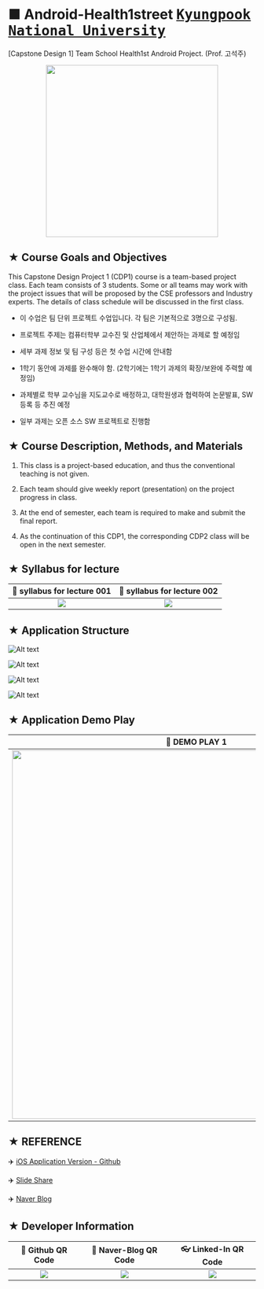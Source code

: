 # ■ Android-Health1street <kbd>[Kyungpook National University](http://www.knu.ac.kr/wbbs/)</kbd>
[Capstone Design 1] Team School Health1st Android Project. (Prof. 고석주)

<p align="center">
  <img src="http://blogfiles.naver.net/MjAxNzExMjZfNjUg/MDAxNTExNjk2NDE3MjI0.RS7BDnSUMD9e3tMPtqJQ28EswLE-VzW2EfdJnNORMQkg.lVbw3RADcM02Eps6o3dqV_BKMKKDv1LX9AQ_j4yTV-kg.PNG.yeop9657/icon.png/" width="350" height="350">
</p>

## ★ Course Goals and Objectives

This Capstone Design Project 1 (CDP1) course is a team-based project class. Each team consists of 3 students. Some or all teams may work with the project issues that will be proposed by the CSE professors and Industry experts. The details of class schedule will be discussed in the first class.

* 이 수업은 팀 단위 프로젝트 수업입니다. 각 팀은 기본적으로 3명으로 구성됨.

* 프로젝트 주제는 컴퓨터학부 교수진 및 산업체에서 제안하는 과제로 할 예정임

* 세부 과제 정보 및 팀 구성 등은 첫 수업 시간에 안내함

* 1학기 동안에 과제를 완수해야 함. (2학기에는 1학기 과제의 확장/보완에 주력할 예정임)

* 과제별로 학부 교수님을 지도교수로 배정하고, 대학원생과 협력하여 논문발표, SW등록 등 추진 예정

* 일부 과제는 오픈 소스 SW 프로젝트로 진행함

## ★ Course Description, Methods, and Materials

1. This class is a project-based education, and thus the conventional teaching is not given.

2. Each team should give weekly report (presentation) on the project progress in class.

3. At the end of semester, each team is required to make and submit the final report.

4. As the continuation of this CDP1, the corresponding CDP2 class will be open in the next semester.

## ★ Syllabus for lecture

|:page_facing_up: syllabus for lecture 001|:page_facing_up: syllabus for lecture 002|
|:---------------------------------------:|:---------------------------------------:|
|![](https://user-images.githubusercontent.com/20036523/50081046-d2cf5680-0230-11e9-83a8-837940844378.jpg)|![](https://user-images.githubusercontent.com/20036523/50081047-d367ed00-0230-11e9-9854-f5a2e4727d8a.jpg)|

## ★ Application Structure

![Alt text](http://blogfiles.naver.net/MjAxNzExMjZfMiAg/MDAxNTExNjk1NjMzOTMw.26_39lbWgSGQc-sbQSW_nHmw9HlrahOsKG_gV6d8LuUg.SRe9j8LkkQdJE78pOTWEml0ZZQP-rSuc4jinNoLHsDYg.JPEG.yeop9657/%EC%8A%AC%EB%9D%BC%EC%9D%B4%EB%93%9C5.JPGg "Application Core Tech")

![Alt text](http://blogfiles.naver.net/MjAxNzExMjZfMjgy/MDAxNTExNjk1NjM0MDcy.995NpkbUY9SfH7226MVZRNX3s-635GwicZMaUj5nF98g.PQujjTf22vuVr3aSAoAEy9pqgidaq-lXyvafWBI6zsEg.JPEG.yeop9657/%EC%8A%AC%EB%9D%BC%EC%9D%B4%EB%93%9C13.JPG "Application Process")

![Alt text](http://blogfiles.naver.net/MjAxNzExMjZfMjIw/MDAxNTExNjk1NjM0MDc1.Mt0o07g4S3WtUEZ5tAIoH0wdoq0cv9fKEIVZiAPVS3Mg.bUxrJXWWZAQnivJ4an3QvYbKXAUOhmbLuI4sIXjddE0g.JPEG.yeop9657/%EC%8A%AC%EB%9D%BC%EC%9D%B4%EB%93%9C10.JPG "Application Structure")

![Alt text](http://blogfiles.naver.net/MjAxNzExMjZfOSAg/MDAxNTExNjk1NjM0MDc1.g1jWCTOHJnrdtBEOizti8UWwg2o437rPAHZTT1evpTsg.nReurqyin_ka9fht3w3SJBlR2PXOskDK3ttQtzA7XcYg.JPEG.yeop9657/%EC%8A%AC%EB%9D%BC%EC%9D%B4%EB%93%9C11.JPG "Application Class Diagram")

## ★ Application Demo Play

|:movie_camera: DEMO PLAY 1|:movie_camera:DEMO PLAY 2|
|:------------------------:|:-----------------------:|
|<img src="http://drive.google.com/uc?export=view&id=1d2K5mS0kwGKkGfhup0b4Ur8sFJ3dt5ox" width="750" height="750" />|<img src="http://drive.google.com/uc?export=view&id=1blwuUb0_GvV51KtBhNFBL7BNjMtrg24P" width="750" height="750" />|

## ★ REFERENCE

:airplane: [iOS Application Version - Github](http://bit.ly/2zt8ZkT)

:airplane: [Slide Share](https://www.slideshare.net/Yangchangyeop/university-83851915)

:airplane: [Naver Blog](http://bit.ly/2OkxUk9)

## ★ Developer Information

|:rocket: Github QR Code|:pencil: Naver-Blog QR Code|:eyeglasses: Linked-In QR Code|
|:---------------------:|:-------------------------:|:----------------------------:|
|![](https://user-images.githubusercontent.com/20036523/50044128-60406880-00c2-11e9-8d57-ea1cb8e6b2a7.jpg)|![](https://user-images.githubusercontent.com/20036523/50044131-60d8ff00-00c2-11e9-818c-cf5ad97dc76e.jpg)|![](https://user-images.githubusercontent.com/20036523/50044130-60d8ff00-00c2-11e9-991a-107bffa2bf57.jpg)|
